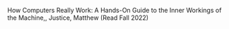 How Computers Really Work: A Hands-On Guide to the Inner Workings of the Machine,, Justice, Matthew (Read Fall 2022)
